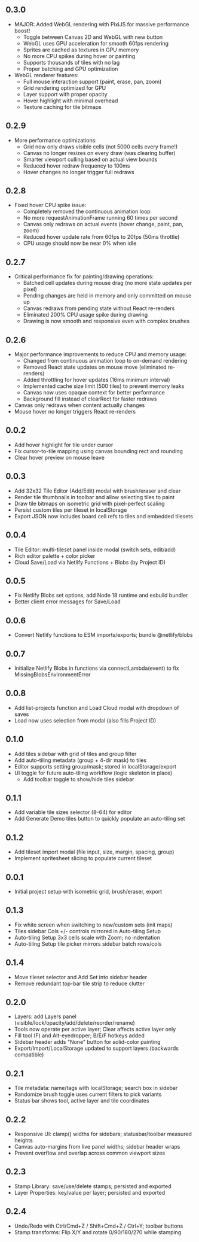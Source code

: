 ## 0.3.0
- MAJOR: Added WebGL rendering with PixiJS for massive performance boost!
  - Toggle between Canvas 2D and WebGL with new button
  - WebGL uses GPU acceleration for smooth 60fps rendering
  - Sprites are cached as textures in GPU memory
  - No more CPU spikes during hover or painting
  - Supports thousands of tiles with no lag
  - Proper batching and GPU optimization
- WebGL renderer features:
  - Full mouse interaction support (paint, erase, pan, zoom)
  - Grid rendering optimized for GPU
  - Layer support with proper opacity
  - Hover highlight with minimal overhead
  - Texture caching for tile bitmaps

## 0.2.9
- More performance optimizations:
  - Grid now only draws visible cells (not 5000 cells every frame!)
  - Canvas no longer resizes on every draw (was clearing buffer)
  - Smarter viewport culling based on actual view bounds
  - Reduced hover redraw frequency to 100ms
  - Hover changes no longer trigger full redraws

## 0.2.8
- Fixed hover CPU spike issue:
  - Completely removed the continuous animation loop
  - No more requestAnimationFrame running 60 times per second
  - Canvas only redraws on actual events (hover change, paint, pan, zoom)
  - Reduced hover update rate from 60fps to 20fps (50ms throttle)
  - CPU usage should now be near 0% when idle

## 0.2.7
- Critical performance fix for painting/drawing operations:
  - Batched cell updates during mouse drag (no more state updates per pixel)
  - Pending changes are held in memory and only committed on mouse up
  - Canvas redraws from pending state without React re-renders
  - Eliminated 200% CPU usage spike during drawing
  - Drawing is now smooth and responsive even with complex brushes

## 0.2.6
- Major performance improvements to reduce CPU and memory usage:
  - Changed from continuous animation loop to on-demand rendering
  - Removed React state updates on mouse move (eliminated re-renders)
  - Added throttling for hover updates (16ms minimum interval)
  - Implemented cache size limit (500 tiles) to prevent memory leaks
  - Canvas now uses opaque context for better performance
  - Background fill instead of clearRect for faster redraws
- Canvas only redraws when content actually changes
- Mouse hover no longer triggers React re-renders

## 0.0.2
- Add hover highlight for tile under cursor
- Fix cursor-to-tile mapping using canvas bounding rect and rounding
- Clear hover preview on mouse leave

## 0.0.3
- Add 32x32 Tile Editor (Add/Edit) modal with brush/eraser and clear
- Render tile thumbnails in toolbar and allow selecting tiles to paint
- Draw tile bitmaps on isometric grid with pixel-perfect scaling
- Persist custom tiles per tileset in localStorage
- Export JSON now includes board cell refs to tiles and embedded tilesets

## 0.0.4
- Tile Editor: multi-tileset panel inside modal (switch sets, edit/add)
- Rich editor palette + color picker
- Cloud Save/Load via Netlify Functions + Blobs (by Project ID)

## 0.0.5
- Fix Netlify Blobs set options, add Node 18 runtime and esbuild bundler
- Better client error messages for Save/Load

## 0.0.6
- Convert Netlify functions to ESM imports/exports; bundle @netlify/blobs

## 0.0.7
- Initialize Netlify Blobs in functions via connectLambda(event) to fix MissingBlobsEnvironmentError

## 0.0.8
- Add list-projects function and Load Cloud modal with dropdown of saves
- Load now uses selection from modal (also fills Project ID)

## 0.1.0
- Add tiles sidebar with grid of tiles and group filter
- Add auto-tiling metadata (group + 4-dir mask) to tiles
- Editor supports setting group/mask; stored in localStorage/export
- UI toggle for future auto-tiling workflow (logic skeleton in place)
  - Add toolbar toggle to show/hide tiles sidebar

## 0.1.1
- Add variable tile sizes selector (8–64) for editor
- Add Generate Demo tiles button to quickly populate an auto-tiling set

## 0.1.2
- Add tileset import modal (file input, size, margin, spacing, group)
- Implement spritesheet slicing to populate current tileset

## 0.0.1
- Initial project setup with isometric grid, brush/eraser, export

## 0.1.3
- Fix white screen when switching to new/custom sets (init maps)
- Tiles sidebar Cols +/- controls mirrored in Auto-tiling Setup
- Auto-tiling Setup 3x3 cells scale with Zoom; no indentation
- Auto-tiling Setup tile picker mirrors sidebar batch rows/cols

## 0.1.4
- Move tileset selector and Add Set into sidebar header
- Remove redundant top-bar tile strip to reduce clutter

## 0.2.0
- Layers: add Layers panel (visible/lock/opacity/add/delete/reorder/rename)
- Tools now operate per active layer; Clear affects active layer only
- Fill tool (F) and Alt-eyedropper; B/E/F hotkeys added
- Sidebar header adds "None" button for solid-color painting
- Export/Import/LocalStorage updated to support layers (backwards compatible)

## 0.2.1
- Tile metadata: name/tags with localStorage; search box in sidebar
- Randomize brush toggle uses current filters to pick variants
- Status bar shows tool, active layer and tile coordinates

## 0.2.2
- Responsive UI: clamp() widths for sidebars; statusbar/toolbar measured heights
- Canvas auto-margins from live panel widths; sidebar header wraps
- Prevent overflow and overlap across common viewport sizes

## 0.2.3
- Stamp Library: save/use/delete stamps; persisted and exported
- Layer Properties: key/value per layer; persisted and exported

## 0.2.4
- Undo/Redo with Ctrl/Cmd+Z / Shift+Cmd+Z / Ctrl+Y; toolbar buttons
- Stamp transforms: Flip X/Y and rotate 0/90/180/270 while stamping

